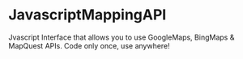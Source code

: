 # JavascriptMappingAPI
Jvascript Interface that allows you to use GoogleMaps, BingMaps &amp; MapQuest APIs. Code only once, use anywhere!
